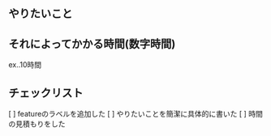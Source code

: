 ## やりたいこと
## それによってかかる時間(数字時間)
ex..10時間
## チェックリスト
[ ] featureのラベルを追加した
[ ] やりたいことを簡潔に具体的に書いた
[ ] 時間の見積もりをした